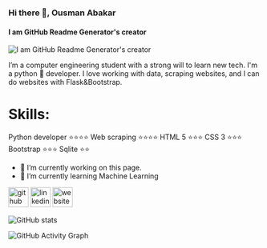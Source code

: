 ### Hi there 👋, Ousman Abakar
#### I am GitHub Readme Generator's creator
![I am GitHub Readme Generator's creator](https://arturssmirnovs.github.io/github-profile-readme-generator/images/banner.png)

I’m a computer engineering student with a strong will to learn new tech. I'm a python 🐍 developer. I love working with data, scraping websites, and I can do websites with Flask&Bootstrap.

# Skills:

Python developer    ⭐⭐⭐⭐
Web scraping        ⭐⭐⭐⭐
HTML 5              ⭐⭐⭐
CSS 3               ⭐⭐⭐
Bootstrap           ⭐⭐⭐
Sqlite              ⭐⭐


- 🔭 I’m currently working on this page. 
- 🌱 I’m currently learning Machine Learning 



[<img src='https://cdn.jsdelivr.net/npm/simple-icons@3.0.1/icons/github.svg' alt='github' height='40'>](https://github.com/https://github.com/ousmanabakar)  [<img src='https://cdn.jsdelivr.net/npm/simple-icons@3.0.1/icons/linkedin.svg' alt='linkedin' height='40'>](https://www.linkedin.com/in/https://www.linkedin.com/in/ousman-abakar-hamid-726721166//)  [<img src='https://cdn.jsdelivr.net/npm/simple-icons@3.0.1/icons/icloud.svg' alt='website' height='40'>](https://ousmanabakar.github.io/cv/#about)  

![GitHub stats](https://github-readme-stats.vercel.app/api?username=ousmanabakar&show_icons=true)  

![GitHub Activity Graph](https://activity-graph.herokuapp.com/graph?username=ousmanabakar)  

